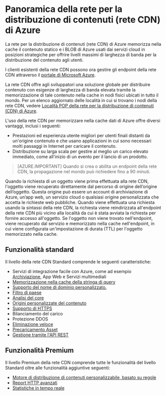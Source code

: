 <properties
	pageTitle="Panoramica della rete CDN di Azure"
	description="Informazioni sulla rete per la distribuzione di contenuti (rete CDN) di Azure e su come usarla per distribuire contenuto con esigenze di larghezza di banda elevata tramite la memorizzazione nella cache di BLOB e contenuto statico."
	services="cdn"
	documentationCenter=".NET"
	authors="camsoper"
	manager="erikre"
	editor=""/>

<tags
	ms.service="cdn"
	ms.workload="tbd"
	ms.tgt_pltfrm="na"
	ms.devlang="na"
	ms.topic="article"
	ms.date="02/25/2016" 
	ms.author="casoper"/>

# Panoramica della rete per la distribuzione di contenuti (rete CDN) di Azure

La rete per la distribuzione di contenuti (rete CDN) di Azure memorizza nella cache il contenuto statico e i BLOB di Azure usati dai servizi cloud in posizioni strategiche per offrire livelli massimi di larghezza di banda per la distribuzione del contenuto agli utenti.

I clienti esistenti della rete CDN possono ora gestire gli endpoint della rete CDN attraverso il [portale di Microsoft Azure](https://portal.azure.com).


La rete CDN offre agli sviluppatori una soluzione globale per distribuire contenuto con esigenze di larghezza di banda elevata tramite la memorizzazione di tale contenuto nella cache in nodi fisici ubicati in tutto il mondo. Per un elenco aggiornato delle località in cui si trovano i nodi della rete CDN, vedere [Località POP della rete per la distribuzione di contenuti (CDN) di Azure](cdn-pop-locations.md).

L'uso della rete CDN per memorizzare nella cache dati di Azure offre diversi vantaggi, inclusi i seguenti:

- Prestazioni ed esperienza utente migliori per utenti finali distanti da un'origine contenuto e che usano applicazioni in cui sono necessari molti passaggi in Internet per caricare il contenuto.
- Distribuzione su larga scala per gestire al meglio un carico elevato immediato, come all'inizio di un evento per il lancio di un prodotto.


>[AZURE.IMPORTANT] Quando si crea o abilita un endpoint della rete CDN, la propagazione nel mondo può richiedere fino a 90 minuti.

Quando la richiesta di un oggetto viene prima effettuata alla rete CDN, l'oggetto viene recuperato direttamente dal percorso di origine dell’origine dell’oggetto. Questa origine può essere un account di archiviazione di Azure, un’app web, un servizio cloud o qualsiasi origine personalizzata che accetta le richieste web pubbliche. Quando viene effettuata una richiesta usando la sintassi della rete CDN, la richiesta viene reindirizzata all'endpoint della rete CDN più vicino alla località da cui è stata avviata la richiesta per fornire accesso all'oggetto. Se l'oggetto non viene trovato nell'endpoint, viene recuperato dal servizio e memorizzato nella cache nell'endpoint, in cui viene configurata un'impostazione di durata (TTL) per l'oggetto memorizzato nella cache.

## Funzionalità standard

Il livello della rete CDN Standard comprende le seguenti caratteristiche:

- Servizi di integrazione facile con Azure, come ad esempio [Archiviazione](cdn-create-a-storage-account-with-cdn.md), App Web e Servizi multimediali
- [Memorizzazione nella cache della stringa di query](cdn-query-string.md)
- [Supporto del nome di dominio personalizzato.](cdn-map-content-to-custom-domain.md)
- [Filtro di paese](cdn-restrict-access-by-country.md)
- [Analisi del core](cdn-analyze-usage-patterns.md)
- [Origini personalizzate del contenuto](cdn-how-to-use-cdn.md#caching-content-from-custom-origins)
- [Supporto di HTTPS](cdn-how-to-use-cdn.md#accessing-cached-content-over-https)
- Bilanciamento del carico
- Protezione DDOS
- [Eliminazione veloce](cdn-purge-endpoint.md)
- [Precaricamento Asset](cdn-preload-endpoint.md)
- [Gestione tramite l'API REST](https://msdn.microsoft.com/library/mt634456.aspx)


## Funzionalità Premium

Il livello Premium della rete CDN comprende tutte le funzionalità del livello Standard oltre alle funzionalità aggiuntive seguenti:

- [Motore di distribuzione di contenuti personalizzabile, basato su regole](cdn-rules-engine.md)
- [Report HTTP avanzati](cdn-advanced-http-reports.md)
- [Statistiche in tempo reale](cdn-real-time-stats.md)

<!---HONumber=AcomDC_0302_2016-->